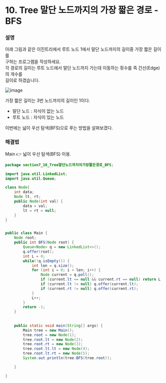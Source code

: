 # 10. Tree 말단 노드까지의 가장 짧은 경로 - BFS  
  
### 설명  
아래 그림과 같은 이진트리에서 루트 노드 1에서 말단 노드까지의 길이중 가장 짧은 길이를  
구하는 프로그램을 작성하세요.  
각 경로의 길이는 루트 노드에서 말단 노드까지 가는데 이동하는 횟수를 즉 간선(Edge)의 개수를  
길이로 하겠습니다.  
  
![image](https://github.com/han-tomas/HTJ_AlgorithmStudy/assets/124488773/5b7dd5f5-6f44-4975-ad86-aa0f05fa48c3)  
    
가장 짧은 길이는 3번 노드까지의 길이인 1이다.  
  
* 말단 노드 : 자식이 없는 노드  
* 루트 노드 : 자식이 있는 노드  
  
이번에는 넓이 우선 탐색(BFS)으로 푸는 방법을 살펴보겠다.  
  
### 해결법  
Main 👉 넓이 우선 탐색(BFS) 이용.
  
```java
package section7_10_Tree말단노드까지의가장짧은경로_BFS;

import java.util.LinkedList;
import java.util.Queue;

class Node{
	int data;
	Node lt, rt;
	public Node(int val) {
		data = val;
		lt = rt = null;
	}
}


public class Main {
	Node root;
	public int BFS(Node root) {
		Queue<Node> q = new LinkedList<>();
		q.offer(root);
		int L = 0;
		while(!q.isEmpty()) {
			int len = q.size();
			for (int i = 0; i < len; i++) {
				Node current = q.poll();
				if (current.lt == null && current.rt == null) return L;
				if (current.lt != null) q.offer(current.lt);
				if (current.rt != null) q.offer(current.rt);
			}
			L++;
		}
		return -1;
	}
	
	
	public static void main(String[] args) {
		Main tree = new Main();
		tree.root = new Node(1);
		tree.root.lt = new Node(2);
		tree.root.rt = new Node(3);
		tree.root.lt.lt = new Node(4);
		tree.root.lt.rt = new Node(5);
		System.out.println(tree.BFS(tree.root));

	}

}

```